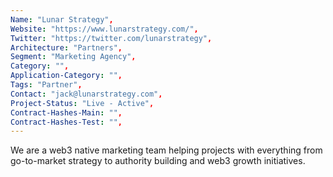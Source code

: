 ```yaml
--- 
Name: "Lunar Strategy", 
Website: "https://www.lunarstrategy.com/", 
Twitter: "https://twitter.com/lunarstrategy", 
Architecture: "Partners",
Segment: "Marketing Agency",
Category: "",
Application-Category: "",
Tags: "Partner",
Contact: "jack@lunarstrategy.com",
Project-Status: "Live - Active",
Contract-Hashes-Main: "",
Contract-Hashes-Test: "",
--- 
```

<!--lang:en--> 
We are a web3 native marketing team helping projects with everything from go-to-market strategy to authority building and web3 growth initiatives.
<!--lang:es--] 

<!--lang:de--] 

<!--lang:fr--] 

<!--lang:pl--] 

<!--lang:uk--] 

[!--lang:*--> 
